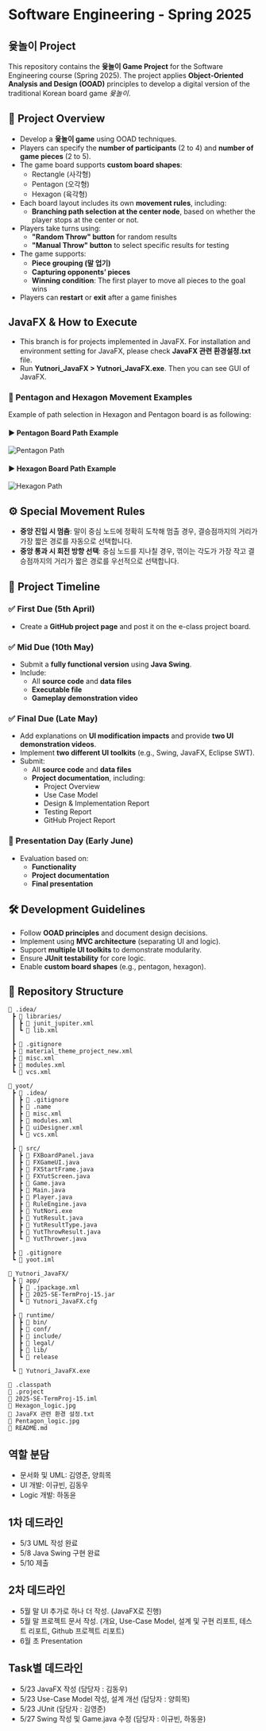# Software Engineering - Spring 2025
## 윷놀이 Project

This repository contains the **윷놀이 Game Project** for the Software Engineering course (Spring 2025). The project applies **Object-Oriented Analysis and Design (OOAD)** principles to develop a digital version of the traditional Korean board game *윷놀이*.

## 📌 Project Overview
- Develop a **윷놀이 game** using OOAD techniques.
- Players can specify the **number of participants** (2 to 4) and **number of game pieces** (2 to 5).
- The game board supports **custom board shapes**:
  - Rectangle (사각형)
  - Pentagon (오각형)
  - Hexagon (육각형)
- Each board layout includes its own **movement rules**, including:
  - **Branching path selection at the center node**, based on whether the player stops at the center or not.
- Players take turns using:
  - **"Random Throw" button** for random results
  - **"Manual Throw" button** to select specific results for testing
- The game supports:
  - **Piece grouping (말 업기)**
  - **Capturing opponents’ pieces**
  - **Winning condition**: The first player to move all pieces to the goal wins
- Players can **restart** or **exit** after a game finishes

## JavaFX & How to Execute
- This branch is for projects implemented in JavaFX. For installation and environment setting for JavaFX, please check **JavaFX 관련 환경설정.txt** file.
- Run **Yutnori_JavaFX > Yutnori_JavaFX.exe**. Then you can see GUI of JavaFX.

### 🧭 Pentagon and Hexagon Movement Examples
Example of path selection in Hexagon and Pentagon board is as following:

#### ▶ Pentagon Board Path Example
![Pentagon Path](Pentagon_logic.jpg)

#### ▶ Hexagon Board Path Example
![Hexagon Path](Hexagon_logic.jpg)


## ⚙️ Special Movement Rules
- **중앙 진입 시 멈춤**: 말이 중심 노드에 정확히 도착해 멈출 경우, 결승점까지의 거리가 가장 짧은 경로를 자동으로 선택합니다.
- **중앙 통과 시 회전 방향 선택**: 중심 노드를 지나칠 경우, 꺾이는 각도가 가장 작고 결승점까지의 거리가 짧은 경로를 우선적으로 선택합니다.

## 📅 Project Timeline
### ✅ First Due (5th April)
- Create a **GitHub project page** and post it on the e-class project board.

### ✅ Mid Due (10th May)
- Submit a **fully functional version** using **Java Swing**.
- Include:
  - All **source code** and **data files**
  - **Executable file**
  - **Gameplay demonstration video**

### ✅ Final Due (Late May)
- Add explanations on **UI modification impacts** and provide **two UI demonstration videos**.
- Implement **two different UI toolkits** (e.g., Swing, JavaFX, Eclipse SWT).
- Submit:
  - All **source code** and **data files**
  - **Project documentation**, including:
    - Project Overview
    - Use Case Model
    - Design & Implementation Report
    - Testing Report
    - GitHub Project Report

### 🎤 Presentation Day (Early June)
- Evaluation based on:
  - **Functionality**
  - **Project documentation**
  - **Final presentation**

## 🛠 Development Guidelines
- Follow **OOAD principles** and document design decisions.
- Implement using **MVC architecture** (separating UI and logic).
- Support **multiple UI toolkits** to demonstrate modularity.
- Ensure **JUnit testability** for core logic.
- Enable **custom board shapes** (e.g., pentagon, hexagon).

## 📂 Repository Structure
```
📁 .idea/
 ┣ 📁 libraries/
 ┃ ┣ 📄 junit_jupiter.xml
 ┃ ┗ 📄 lib.xml
 ┃
 ┣ 📄 .gitignore
 ┣ 📄 material_theme_project_new.xml
 ┣ 📄 misc.xml
 ┣ 📄 modules.xml
 ┗ 📄 vcs.xml

📁 yoot/
 ┣ 📁 .idea/
 ┃ ┣ 📄 .gitignore
 ┃ ┣ 📄 .name
 ┃ ┣ 📄 misc.xml
 ┃ ┣ 📄 modules.xml
 ┃ ┣ 📄 uiDesigner.xml
 ┃ ┗ 📄 vcs.xml
 ┃
 ┣ 📁 src/
 ┃ ┣ 📄 FXBoardPanel.java
 ┃ ┣ 📄 FXGameUI.java
 ┃ ┣ 📄 FXStartFrame.java
 ┃ ┣ 📄 FXYutScreen.java
 ┃ ┣ 📄 Game.java
 ┃ ┣ 📄 Main.java
 ┃ ┣ 📄 Player.java
 ┃ ┣ 📄 RuleEngine.java
 ┃ ┣ 📄 YutNori.exe
 ┃ ┣ 📄 YutResult.java
 ┃ ┣ 📄 YutResultType.java
 ┃ ┣ 📄 YutThrowResult.java
 ┃ ┗ 📄 YutThrower.java
 ┃
 ┣ 📄 .gitignore
 ┗ 📄 yoot.iml
 
📁 Yutnori_JavaFX/
 ┣ 📁 app/
 ┃ ┣ 📄 .jpackage.xml
 ┃ ┣ 📄 2025-SE-TermProj-15.jar
 ┃ ┗ 📄 Yutnori_JavaFX.cfg
 ┃
 ┣ 📁 runtime/
 ┃ ┣ 📁 bin/
 ┃ ┣ 📁 conf/
 ┃ ┣ 📁 include/
 ┃ ┣ 📁 legal/
 ┃ ┣ 📁 lib/
 ┃ ┗ 📄 release
 ┃
 ┗ 📄 Yutnori_JavaFX.exe

📄 .classpath
📄 .project
📄 2025-SE-TermProj-15.iml
📄 Hexagon_logic.jpg
📄 JavaFX 관련 환경 설정.txt
📄 Pentagon_logic.jpg
📄 README.md

```

## 역할 분담
- 문서화 및 UML: 김영준, 양희목
- UI 개발: 이규빈, 김동우
- Logic 개발: 하동윤

## 1차 데드라인
- 5/3 UML 작성 완료
- 5/8 Java Swing 구현 완료
- 5/10 제출

## 2차 데드라인
- 5월 말 UI 추가로 하나 더 작성. (JavaFX로 진행)
- 5월 말 프로젝트 문서 작성. (개요, Use-Case Model, 설계 및 구현 리포트, 테스트 리포트, Github 프로젝트 리포트)
- 6월 초 Presentation

## Task별 데드라인
- 5/23 JavaFX 작성 (담당자 : 김동우)
- 5/23 Use-Case Model 작성, 설계 개선 (담당자 : 양희목)
- 5/23 JUnit (담당자 : 김영준)
- 5/27 Swing 작성 및 Game.java 수정 (담당자 : 이규빈, 하동윤)
